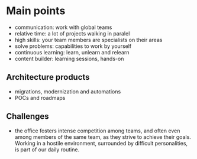 # Main points
- communication: work with global teams
- relative time: a lot of projects walking in paralel
- high skills: your team members are specialists on their areas
- solve problems: capabilities to work by yourself
- continuous learning: learn, unlearn and relearn
- content builder: learning sessions, hands-on

## Architecture products
- migrations, modernization and automations
- POCs and roadmaps

## Challenges
- the office fosters intense competition among teams, and often even among members of the same team, as they strive to achieve their goals. Working in a hostile environment, surrounded by difficult personalities, is part of our daily routine.
